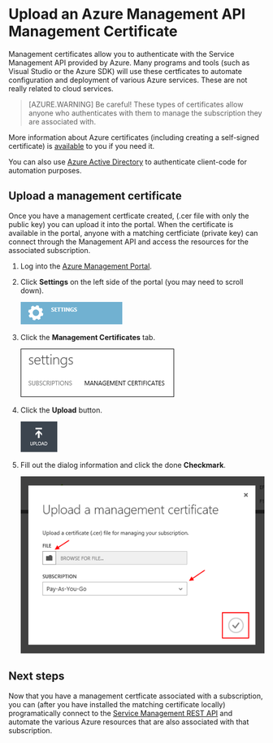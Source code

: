 <properties 
	pageTitle="Upload a Windows Azure Management API Certificate into the Portal" 
	description="Learn how to upload athe Management API certficate in Windows Azure" 
	services="cloud-services" 
	documentationCenter=".net" 
	authors="Thraka" 
	manager="timlt" 
	editor=""/>

<tags 
	ms.service="na" 
	ms.date="10/01/2015"
	wa.date=""/>


# Upload an Azure Management API Management Certificate

Management certificates allow you to authenticate with the Service Management API provided by Azure. Many programs and tools (such as Visual Studio or the Azure SDK) will use these certficates to automate configuration and deployment of various Azure services. These are not really related to cloud services. 

>[AZURE.WARNING] Be careful! These types of certificates allow anyone who authenticates with them to manage the subscription they are associated with. 

More information about Azure certificates (including creating a self-signed certificate) is [available](cloud-services/cloud-services-certs-create.md#what-are-management-certificates) to you if you need it.

You can also use [Azure Active Directory](/home/features/active-directory/) to authenticate client-code for automation purposes.

## Upload a management certificate

Once you have a management certficate created, (.cer file with only the public key) you can upload it into the portal. When the certificate is available in the portal, anyone with a matching certficiate (private key) can connect through the Management API and access the resources for the associated subscription.

1. Log into the [Azure Management Portal](http://manage.windowsazure.cn).
2. Click **Settings** on the left side of the portal (you may need to scroll down). 
    
    ![Settings](./media/azure-api-management-certs/settings.png)

3. Click the **Management Certificates** tab.

    ![Settings](./media/azure-api-management-certs/certificates-tab.png)
    
4. Click the **Upload** button.

    ![Settings](./media/azure-api-management-certs/upload.png)
    
5. Fill out the dialog information and click the done **Checkmark**.

    ![Settings](./media/azure-api-management-certs/upload-dialog.png)

## Next steps

Now that you have a management certficate associated with a subscription, you can (after you have installed the matching certificate locally) programatically connect to the [Service Management REST API](https://msdn.microsoft.com/library/azure/ee460799.aspx) and automate the various Azure resources that are also associated with that subscription. 